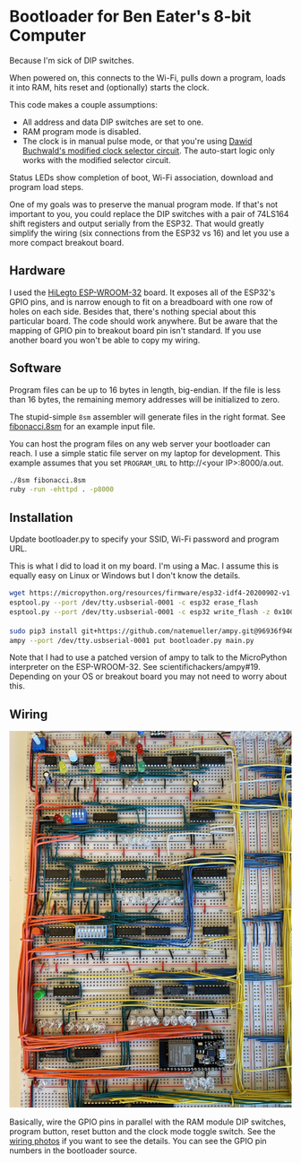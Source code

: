 # Bootloader for Ben Eater's 8-bit Computer

Because I'm sick of DIP switches.

When powered on, this connects to the Wi-Fi, pulls down a program,
loads it into RAM, hits reset and (optionally) starts the clock.

This code makes a couple assumptions:
  * All address and data DIP switches are set to one.
  * RAM program mode is disabled.
  * The clock is in manual pulse mode, or that you're using [Dawid
    Buchwald's modified clock selector
    circuit](https://www.reddit.com/r/beneater/comments/eai6ke/issue_with_clock_kit_and_possible_solution_with/).
    The auto-start logic only works with the modified selector
    circuit.

Status LEDs show completion of boot, Wi-Fi association, download and
program load steps.

One of my goals was to preserve the manual program mode.  If that's
not important to you, you could replace the DIP switches with a pair
of 74LS164 shift registers and output serially from the ESP32.  That
would greatly simplify the wiring (six connections from the ESP32 vs
16) and let you use a more compact breakout board.

## Hardware

I used the [HiLegto
ESP-WROOM-32](https://www.amazon.com/dp/B0718T232Z) board.  It exposes
all of the ESP32's GPIO pins, and is narrow enough to fit on a
breadboard with one row of holes on each side.  Besides that, there's
nothing special about this particular board.  The code should work
anywhere.  But be aware that the mapping of GPIO pin to breakout
board pin isn't standard.  If you use another board you won't be able
to copy my wiring.

## Software

Program files can be up to 16 bytes in length, big-endian.  If the
file is less than 16 bytes, the remaining memory addresses will be
initialized to zero.

The stupid-simple `8sm` assembler will generate files in the right
format.  See [fibonacci.8sm](fibonacci.8sm) for an example input file.

You can host the program files on any web server your bootloader can
reach.  I use a simple static file server on my laptop for
development.  This example assumes that you set `PROGRAM_URL` to
http://&lt;your IP&gt;:8000/a.out.

```bash
./8sm fibonacci.8sm
ruby -run -ehttpd . -p8000
```

## Installation

Update bootloader.py to specify your SSID, Wi-Fi password and program
URL.

This is what I did to load it on my board.  I'm using a Mac.  I assume
this is equally easy on Linux or Windows but I don't know the details.

```bash
wget https://micropython.org/resources/firmware/esp32-idf4-20200902-v1.13.bin
esptool.py --port /dev/tty.usbserial-0001 -c esp32 erase_flash
esptool.py --port /dev/tty.usbserial-0001 -c esp32 write_flash -z 0x1000 esp32-idf4-20200902-v1.13.bin

sudo pip3 install git+https://github.com/natemueller/ampy.git@96936f946a32fba8d89c5607fb60e2cef83f4f1a
ampy --port /dev/tty.usbserial-0001 put bootloader.py main.py
```

Note that I had to use a patched version of ampy to talk to the
MicroPython interpreter on the ESP-WROOM-32.  See
scientifichackers/ampy#19.  Depending on your OS or breakout board you
may not need to worry about this.

## Wiring

![wiring image](wiring/whole-board.png?raw=True)

Basically, wire the GPIO pins in parallel with the RAM module DIP
switches, program button, reset button and the clock mode toggle
switch.  See the [wiring photos](wiring) if you want to see the
details.  You can see the GPIO pin numbers in the bootloader source.
